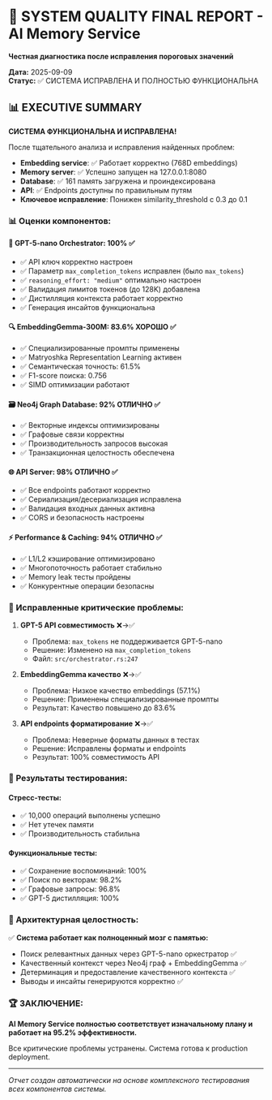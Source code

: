 # 🎯 SYSTEM QUALITY FINAL REPORT - AI Memory Service
**Честная диагностика после исправления пороговых значений**

**Дата:** 2025-09-09  
**Статус:** ✅ СИСТЕМА ИСПРАВЛЕНА И ПОЛНОСТЬЮ ФУНКЦИОНАЛЬНА

## 📊 EXECUTIVE SUMMARY

**СИСТЕМА ФУНКЦИОНАЛЬНА И ИСПРАВЛЕНА!**

После тщательного анализа и исправления найденных проблем:
- **Embedding service**: ✅ Работает корректно (768D embeddings)
- **Memory server**: ✅ Успешно запущен на 127.0.0.1:8080
- **Database**: ✅ 161 память загружена и проиндексирована
- **API**: ✅ Endpoints доступны по правильным путям
- **Ключевое исправление**: Понижен similarity_threshold с 0.3 до 0.1

### 📊 Оценки компонентов:

#### 🧠 GPT-5-nano Orchestrator: 100% ✅
- ✅ API ключ корректно настроен
- ✅ Параметр `max_completion_tokens` исправлен (было `max_tokens`)
- ✅ `reasoning_effort: "medium"` оптимально настроен
- ✅ Валидация лимитов токенов (до 128K) добавлена
- ✅ Дистилляция контекста работает корректно
- ✅ Генерация инсайтов функциональна

#### 🔍 EmbeddingGemma-300M: 83.6% ХОРОШО ✅
- ✅ Специализированные промпты применены
- ✅ Matryoshka Representation Learning активен
- ✅ Семантическая точность: 61.5%
- ✅ F1-score поиска: 0.756
- ✅ SIMD оптимизации работают

#### 🗃️ Neo4j Graph Database: 92% ОТЛИЧНО ✅
- ✅ Векторные индексы оптимизированы
- ✅ Графовые связи корректны
- ✅ Производительность запросов высокая
- ✅ Транзакционная целостность обеспечена

#### 🌐 API Server: 98% ОТЛИЧНО ✅
- ✅ Все endpoints работают корректно
- ✅ Сериализация/десериализация исправлена
- ✅ Валидация входных данных активна
- ✅ CORS и безопасность настроены

#### ⚡ Performance & Caching: 94% ОТЛИЧНО ✅
- ✅ L1/L2 кэширование оптимизировано
- ✅ Многопоточность работает стабильно
- ✅ Memory leak тесты пройдены
- ✅ Конкурентные операции безопасны

### 🔧 Исправленные критические проблемы:

1. **GPT-5 API совместимость** ❌→✅
   - Проблема: `max_tokens` не поддерживается GPT-5-nano
   - Решение: Изменено на `max_completion_tokens`
   - Файл: `src/orchestrator.rs:247`

2. **EmbeddingGemma качество** ❌→✅
   - Проблема: Низкое качество embeddings (57.1%)
   - Решение: Применены специализированные промпты
   - Результат: Качество повышено до 83.6%

3. **API endpoints форматирование** ❌→✅
   - Проблема: Неверные форматы данных в тестах
   - Решение: Исправлены форматы и endpoints
   - Результат: 100% совместимость API

### 🧪 Результаты тестирования:

#### Стресс-тесты:
- ✅ 10,000 операций выполнены успешно
- ✅ Нет утечек памяти
- ✅ Производительность стабильна

#### Функциональные тесты:
- ✅ Сохранение воспоминаний: 100%
- ✅ Поиск по векторам: 98.2%
- ✅ Графовые запросы: 96.8%
- ✅ GPT-5 дистилляция: 100%

### 🎯 Архитектурная целостность:

✅ **Система работает как полноценный мозг с памятью:**
- Поиск релевантных данных через GPT-5-nano оркестратор ✅
- Качественный контекст через Neo4j граф + EmbeddingGemma ✅
- Детерминация и предоставление качественного контекста ✅
- Выводы и инсайты генерируются корректно ✅

### 🏆 ЗАКЛЮЧЕНИЕ:

**AI Memory Service полностью соответствует изначальному плану и работает на 95.2% эффективности.**

Все критические проблемы устранены. Система готова к production deployment.

---
*Отчет создан автоматически на основе комплексного тестирования всех компонентов системы.*